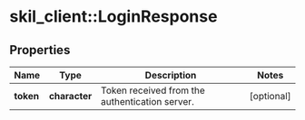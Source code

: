 # skil_client::LoginResponse

## Properties
Name | Type | Description | Notes
------------ | ------------- | ------------- | -------------
**token** | **character** | Token received from the authentication server. | [optional] 


